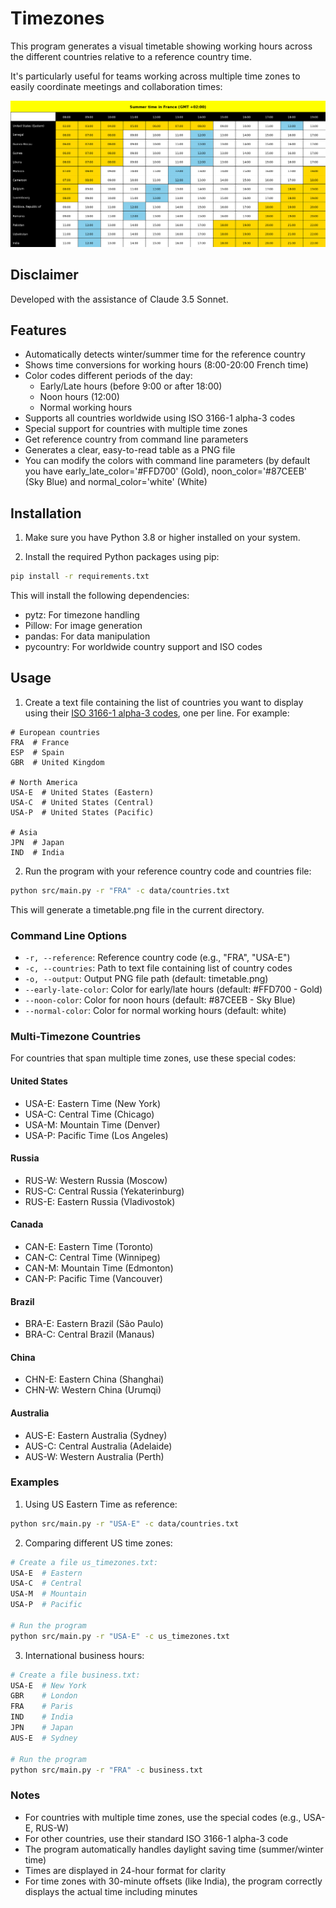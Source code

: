 # Timezones
This program generates a visual timetable showing working hours across the different countries relative to a reference country time.

It's particularly useful for teams working across multiple time zones to easily coordinate meetings and collaboration times:

![timetable](./timetable.png)

## Disclaimer

Developed with the assistance of Claude 3.5 Sonnet.

## Features
- Automatically detects winter/summer time for the reference country
- Shows time conversions for working hours (8:00-20:00 French time)
- Color codes different periods of the day:
  - Early/Late hours (before 9:00 or after 18:00)
  - Noon hours (12:00)
  - Normal working hours
- Supports all countries worldwide using ISO 3166-1 alpha-3 codes
- Special support for countries with multiple time zones
- Get reference country from command line parameters
- Generates a clear, easy-to-read table as a PNG file
- You can modify the colors with command line parameters (by default you have early_late_color='#FFD700' (Gold), noon_color='#87CEEB' (Sky Blue) and normal_color='white' (White)

## Installation

1. Make sure you have Python 3.8 or higher installed on your system.

2. Install the required Python packages using pip:
```bash
pip install -r requirements.txt
```

This will install the following dependencies:
- pytz: For timezone handling
- Pillow: For image generation
- pandas: For data manipulation
- pycountry: For worldwide country support and ISO codes

## Usage

1. Create a text file containing the list of countries you want to display using their [ISO 3166-1 alpha-3 codes](https://en.wikipedia.org/wiki/ISO_3166-1_alpha-3), one per line. For example:
```
# European countries
FRA  # France
ESP  # Spain
GBR  # United Kingdom

# North America
USA-E  # United States (Eastern)
USA-C  # United States (Central)
USA-P  # United States (Pacific)

# Asia
JPN  # Japan
IND  # India
```

2. Run the program with your reference country code and countries file:
```bash
python src/main.py -r "FRA" -c data/countries.txt
```

This will generate a timetable.png file in the current directory.

### Command Line Options

- `-r, --reference`: Reference country code (e.g., "FRA", "USA-E")
- `-c, --countries`: Path to text file containing list of country codes
- `-o, --output`: Output PNG file path (default: timetable.png)
- `--early-late-color`: Color for early/late hours (default: #FFD700 - Gold)
- `--noon-color`: Color for noon hours (default: #87CEEB - Sky Blue)
- `--normal-color`: Color for normal working hours (default: white)

### Multi-Timezone Countries

For countries that span multiple time zones, use these special codes:

#### United States
- USA-E: Eastern Time (New York)
- USA-C: Central Time (Chicago)
- USA-M: Mountain Time (Denver)
- USA-P: Pacific Time (Los Angeles)

#### Russia
- RUS-W: Western Russia (Moscow)
- RUS-C: Central Russia (Yekaterinburg)
- RUS-E: Eastern Russia (Vladivostok)

#### Canada
- CAN-E: Eastern Time (Toronto)
- CAN-C: Central Time (Winnipeg)
- CAN-M: Mountain Time (Edmonton)
- CAN-P: Pacific Time (Vancouver)

#### Brazil
- BRA-E: Eastern Brazil (São Paulo)
- BRA-C: Central Brazil (Manaus)

#### China
- CHN-E: Eastern China (Shanghai)
- CHN-W: Western China (Urumqi)

#### Australia
- AUS-E: Eastern Australia (Sydney)
- AUS-C: Central Australia (Adelaide)
- AUS-W: Western Australia (Perth)

### Examples

1. Using US Eastern Time as reference:
```bash
python src/main.py -r "USA-E" -c data/countries.txt
```

2. Comparing different US time zones:
```bash
# Create a file us_timezones.txt:
USA-E  # Eastern
USA-C  # Central
USA-M  # Mountain
USA-P  # Pacific

# Run the program
python src/main.py -r "USA-E" -c us_timezones.txt
```

3. International business hours:
```bash
# Create a file business.txt:
USA-E  # New York
GBR    # London
FRA    # Paris
IND    # India
JPN    # Japan
AUS-E  # Sydney

# Run the program
python src/main.py -r "FRA" -c business.txt
```

### Notes

- For countries with multiple time zones, use the special codes (e.g., USA-E, RUS-W)
- For other countries, use their standard ISO 3166-1 alpha-3 code
- The program automatically handles daylight saving time (summer/winter time)
- Times are displayed in 24-hour format for clarity
- For time zones with 30-minute offsets (like India), the program correctly displays the actual time including minutes

